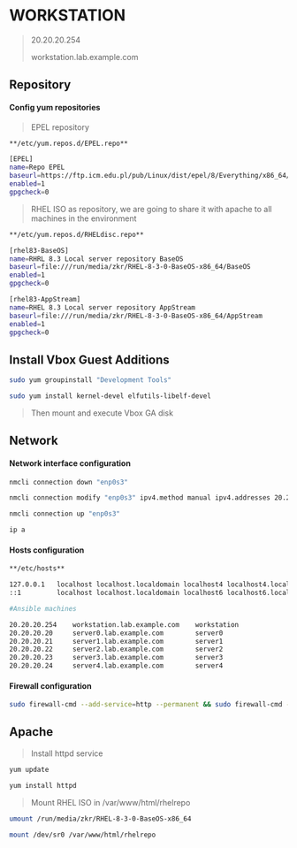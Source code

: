 # WORKSTATION

> 20.20.20.254
> 
> workstation.lab.example.com

## Repository

#### Config yum repositories

> EPEL repository
````bash
**/etc/yum.repos.d/EPEL.repo**

[EPEL]
name=Repo EPEL
baseurl=https://ftp.icm.edu.pl/pub/Linux/dist/epel/8/Everything/x86_64/
enabled=1
gpgcheck=0
````

> RHEL ISO as repository, we are going to share it with apache to all machines in the environment
````bash
**/etc/yum.repos.d/RHELdisc.repo**

[rhel83-BaseOS]
name=RHRL 8.3 Local server repository BaseOS
baseurl=file:///run/media/zkr/RHEL-8-3-0-BaseOS-x86_64/BaseOS
enabled=1
gpgcheck=0

[rhel83-AppStream]
name=RHEL 8.3 Local server repository AppStream
baseurl=file:///run/media/zkr/RHEL-8-3-0-BaseOS-x86_64/AppStream
enabled=1
gpgcheck=0
````

## Install Vbox Guest Additions
````bash
sudo yum groupinstall "Development Tools"

sudo yum install kernel-devel elfutils-libelf-devel
````

> Then mount and execute Vbox GA disk

## Network

#### Network interface configuration

````bash
nmcli connection down "enp0s3"

nmcli connection modify "enp0s3" ipv4.method manual ipv4.addresses 20.20.20.254/24 ipv4.dns 1.1.1.1 +ipv4.dns 1.0.0.1 connection.autoconnect yes

nmcli connection up "enp0s3"

ip a
````

#### Hosts configuration

````bash
**/etc/hosts**

127.0.0.1   localhost localhost.localdomain localhost4 localhost4.localdomain4
::1         localhost localhost.localdomain localhost6 localhost6.localdomain6

#Ansible machines

20.20.20.254    workstation.lab.example.com    workstation
20.20.20.20     server0.lab.example.com        server0
20.20.20.21     server1.lab.example.com        server1
20.20.20.22     server2.lab.example.com        server2
20.20.20.23     server3.lab.example.com        server3
20.20.20.24     server4.lab.example.com        server4
````

#### Firewall configuration
````bash
sudo firewall-cmd --add-service=http --permanent && sudo firewall-cmd --reload
````

## Apache

> Install httpd service

````bash
yum update

yum install httpd
````

> Mount RHEL ISO in /var/www/html/rhelrepo

````bash
umount /run/media/zkr/RHEL-8-3-0-BaseOS-x86_64

mount /dev/sr0 /var/www/html/rhelrepo
````


